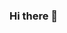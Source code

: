 ### Hi there 👋

<!--
**sofiabvidal/sofiabvidal** is a ✨ _special_ ✨ repository because its `README.md` (this file) appears on your GitHub profile.

Here are some ideas to get you started:

- 🔭 I’m currently working on database area.
- 🌱 I’m currently learning SQL.
- 👯 I’m looking to collaborate on opensource projects and others.
- 📫 How to reach me: @sofiabvidal on Instagram.

